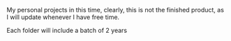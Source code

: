 My personal projects in this time, clearly, this is not the finished product, as I will update whenever I have free time.

Each folder will include a batch of 2 years